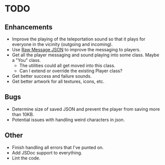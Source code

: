 # TODO

## Enhancements

-   Improve the playing of the teleportation sound so that it plays for everyone in the vicinity (outgoing and incoming).
-   Use [Raw Message JSON](https://learn.microsoft.com/en-us/minecraft/creator/reference/content/rawmessagejson?view=minecraft-bedrock-stable) to improve the messaging to players.
-   Get all the player messaging and sound playing into some class. Maybe a "You" class.
    -   The utilities could all get moved into this class.
    -   Can I extend or override the existing Player class?
-   Get better success and failure sounds.
-   Get better artwork for all textures, icons, etc.

## Bugs

-   Determine size of saved JSON and prevent the player from saving more than 10KB.
-   Potential issues with handling weird characters in json.

## Other

-   Finish handling all errors that I've punted on.
-   Add JSDoc support to everything.
-   Lint the code.